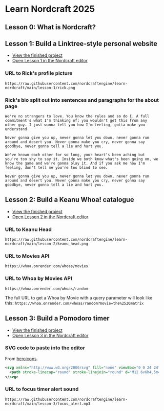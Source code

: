 # Learn Nordcraft 2025

## Lesson 0: What is Nordcraft?

## Lesson 1: Build a Linktree-style personal website

- [View the finished project](https://linktree.toddle.site/)
- [Open Lesson 1 in the Nordcraft editor](https://editor.nordcraft.com/projects/linktree/branches/main/components/HomePage)

### URL to Rick's profile picture

`https://raw.githubusercontent.com/nordcraftengine/learn-nordcraft/main/lesson-1/rick.png`

### Rick's bio split out into sentences and paragraphs for the about page

```text
We're no strangers to love. You know the rules and so do I. A full commitment's what I'm thinking of: you wouldn't get this from any other guy. I just wanna tell you how I'm feeling, gotta make you understand. 

Never gonna give you up, never gonna let you down, never gonna run around and desert you. Never gonna make you cry, never gonna say goodbye, never gonna tell a lie and hurt you.

We've known each other for so long, your heart's been aching but you're too shy to say it. Inside we both know what's been going on, we know the game and we're gonna play it. And if you ask me how I'm feeling, don't tell me you're too blind to see.

Never gonna give you up, never gonna let you down, never gonna run around and desert you. Never gonna make you cry, never gonna say goodbye, never gonna tell a lie and hurt you.
```

## Lesson 2: Build a Keanu Whoa! catalogue

- [View the finished project](https://whoa.toddle.site/)
- [Open Lesson 2 in the Nordcraft editor](https://editor.nordcraft.com/projects/whoa/branches/main/components/HomePage)

### URL to Keanu Head

`https://raw.githubusercontent.com/nordcraftengine/learn-nordcraft/main/lesson-2/keanu_head.png`

### URL to Movies API

`https://whoa.onrender.com/whoas/movies`

### URL to Whoa by Movies API

`https://whoa.onrender.com/whoas/random`

The full URL to get a Whoa by Movie with a query parameter will look like this: `https://whoa.onrender.com/whoas/random?movie=the%2520matrix`

## Lesson 3: Build a Pomodoro timer

- [View the finished project](https://focustimer.toddle.site/)
- [Open Lesson 3 in the Nordcraft editor](https://editor.nordcraft.com/projects/focustimer/branches/main/components/HomePage)

### SVG code to paste into the editor

From [heroicons](https://heroicons.com/).

```svg
<svg xmlns="http://www.w3.org/2000/svg" fill="none" viewBox="0 0 24 24" stroke-width="1.5" stroke="currentColor" class="size-6">
  <path stroke-linecap="round" stroke-linejoin="round" d="M12 6v6h4.5m4.5 0a9 9 0 1 1-18 0 9 9 0 0 1 18 0Z" />
</svg>
```

### URL to focus timer alert sound

`https://raw.githubusercontent.com/nordcraftengine/learn-nordcraft/main/lesson-3/focus_alert.mp3`
